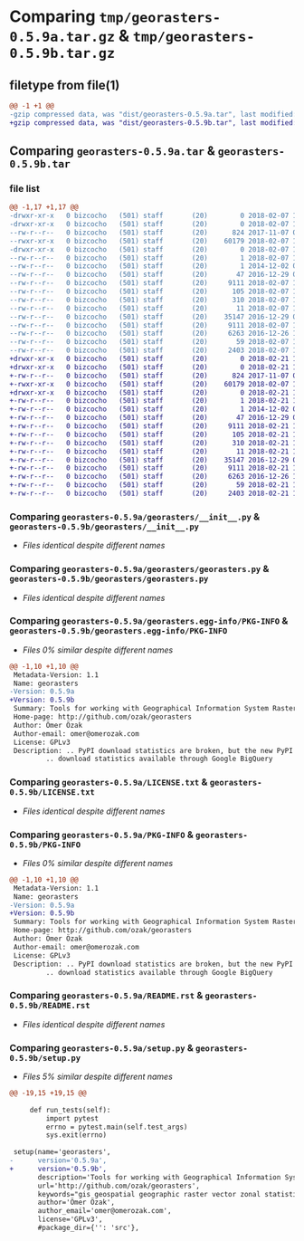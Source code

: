 # Comparing `tmp/georasters-0.5.9a.tar.gz` & `tmp/georasters-0.5.9b.tar.gz`

## filetype from file(1)

```diff
@@ -1 +1 @@
-gzip compressed data, was "dist/georasters-0.5.9a.tar", last modified: Wed Feb  7 17:30:49 2018, max compression
+gzip compressed data, was "dist/georasters-0.5.9b.tar", last modified: Wed Feb 21 14:43:03 2018, max compression
```

## Comparing `georasters-0.5.9a.tar` & `georasters-0.5.9b.tar`

### file list

```diff
@@ -1,17 +1,17 @@
-drwxr-xr-x   0 bizcocho   (501) staff       (20)        0 2018-02-07 17:30:49.000000 georasters-0.5.9a/
-drwxr-xr-x   0 bizcocho   (501) staff       (20)        0 2018-02-07 17:30:49.000000 georasters-0.5.9a/georasters/
--rw-r--r--   0 bizcocho   (501) staff       (20)      824 2017-11-07 00:10:31.000000 georasters-0.5.9a/georasters/__init__.py
--rwxr-xr-x   0 bizcocho   (501) staff       (20)    60179 2018-02-07 17:25:45.000000 georasters-0.5.9a/georasters/georasters.py
-drwxr-xr-x   0 bizcocho   (501) staff       (20)        0 2018-02-07 17:30:49.000000 georasters-0.5.9a/georasters.egg-info/
--rw-r--r--   0 bizcocho   (501) staff       (20)        1 2018-02-07 17:30:49.000000 georasters-0.5.9a/georasters.egg-info/dependency_links.txt
--rw-r--r--   0 bizcocho   (501) staff       (20)        1 2014-12-02 01:53:06.000000 georasters-0.5.9a/georasters.egg-info/not-zip-safe
--rw-r--r--   0 bizcocho   (501) staff       (20)       47 2016-12-29 00:27:58.000000 georasters-0.5.9a/georasters.egg-info/pbr.json
--rw-r--r--   0 bizcocho   (501) staff       (20)     9111 2018-02-07 17:30:49.000000 georasters-0.5.9a/georasters.egg-info/PKG-INFO
--rw-r--r--   0 bizcocho   (501) staff       (20)      105 2018-02-07 17:30:49.000000 georasters-0.5.9a/georasters.egg-info/requires.txt
--rw-r--r--   0 bizcocho   (501) staff       (20)      310 2018-02-07 17:30:49.000000 georasters-0.5.9a/georasters.egg-info/SOURCES.txt
--rw-r--r--   0 bizcocho   (501) staff       (20)       11 2018-02-07 17:30:49.000000 georasters-0.5.9a/georasters.egg-info/top_level.txt
--rw-r--r--   0 bizcocho   (501) staff       (20)    35147 2016-12-29 00:10:00.000000 georasters-0.5.9a/LICENSE.txt
--rw-r--r--   0 bizcocho   (501) staff       (20)     9111 2018-02-07 17:30:49.000000 georasters-0.5.9a/PKG-INFO
--rw-r--r--   0 bizcocho   (501) staff       (20)     6263 2016-12-26 19:08:47.000000 georasters-0.5.9a/README.rst
--rw-r--r--   0 bizcocho   (501) staff       (20)       59 2018-02-07 17:30:49.000000 georasters-0.5.9a/setup.cfg
--rw-r--r--   0 bizcocho   (501) staff       (20)     2403 2018-02-07 17:30:33.000000 georasters-0.5.9a/setup.py
+drwxr-xr-x   0 bizcocho   (501) staff       (20)        0 2018-02-21 14:43:03.000000 georasters-0.5.9b/
+drwxr-xr-x   0 bizcocho   (501) staff       (20)        0 2018-02-21 14:43:03.000000 georasters-0.5.9b/georasters/
+-rw-r--r--   0 bizcocho   (501) staff       (20)      824 2017-11-07 00:10:31.000000 georasters-0.5.9b/georasters/__init__.py
+-rwxr-xr-x   0 bizcocho   (501) staff       (20)    60179 2018-02-07 17:25:45.000000 georasters-0.5.9b/georasters/georasters.py
+drwxr-xr-x   0 bizcocho   (501) staff       (20)        0 2018-02-21 14:43:03.000000 georasters-0.5.9b/georasters.egg-info/
+-rw-r--r--   0 bizcocho   (501) staff       (20)        1 2018-02-21 14:43:03.000000 georasters-0.5.9b/georasters.egg-info/dependency_links.txt
+-rw-r--r--   0 bizcocho   (501) staff       (20)        1 2014-12-02 01:53:06.000000 georasters-0.5.9b/georasters.egg-info/not-zip-safe
+-rw-r--r--   0 bizcocho   (501) staff       (20)       47 2016-12-29 00:27:58.000000 georasters-0.5.9b/georasters.egg-info/pbr.json
+-rw-r--r--   0 bizcocho   (501) staff       (20)     9111 2018-02-21 14:43:03.000000 georasters-0.5.9b/georasters.egg-info/PKG-INFO
+-rw-r--r--   0 bizcocho   (501) staff       (20)      105 2018-02-21 14:43:03.000000 georasters-0.5.9b/georasters.egg-info/requires.txt
+-rw-r--r--   0 bizcocho   (501) staff       (20)      310 2018-02-21 14:43:03.000000 georasters-0.5.9b/georasters.egg-info/SOURCES.txt
+-rw-r--r--   0 bizcocho   (501) staff       (20)       11 2018-02-21 14:43:03.000000 georasters-0.5.9b/georasters.egg-info/top_level.txt
+-rw-r--r--   0 bizcocho   (501) staff       (20)    35147 2016-12-29 00:10:00.000000 georasters-0.5.9b/LICENSE.txt
+-rw-r--r--   0 bizcocho   (501) staff       (20)     9111 2018-02-21 14:43:03.000000 georasters-0.5.9b/PKG-INFO
+-rw-r--r--   0 bizcocho   (501) staff       (20)     6263 2016-12-26 19:08:47.000000 georasters-0.5.9b/README.rst
+-rw-r--r--   0 bizcocho   (501) staff       (20)       59 2018-02-21 14:43:03.000000 georasters-0.5.9b/setup.cfg
+-rw-r--r--   0 bizcocho   (501) staff       (20)     2403 2018-02-21 14:42:37.000000 georasters-0.5.9b/setup.py
```

### Comparing `georasters-0.5.9a/georasters/__init__.py` & `georasters-0.5.9b/georasters/__init__.py`

 * *Files identical despite different names*

### Comparing `georasters-0.5.9a/georasters/georasters.py` & `georasters-0.5.9b/georasters/georasters.py`

 * *Files identical despite different names*

### Comparing `georasters-0.5.9a/georasters.egg-info/PKG-INFO` & `georasters-0.5.9b/georasters.egg-info/PKG-INFO`

 * *Files 0% similar despite different names*

```diff
@@ -1,10 +1,10 @@
 Metadata-Version: 1.1
 Name: georasters
-Version: 0.5.9a
+Version: 0.5.9b
 Summary: Tools for working with Geographical Information System Rasters
 Home-page: http://github.com/ozak/georasters
 Author: Ömer Özak
 Author-email: omer@omerozak.com
 License: GPLv3
 Description: .. PyPI download statistics are broken, but the new PyPI warehouse makes PyPI
         .. download statistics available through Google BigQuery
```

### Comparing `georasters-0.5.9a/LICENSE.txt` & `georasters-0.5.9b/LICENSE.txt`

 * *Files identical despite different names*

### Comparing `georasters-0.5.9a/PKG-INFO` & `georasters-0.5.9b/PKG-INFO`

 * *Files 0% similar despite different names*

```diff
@@ -1,10 +1,10 @@
 Metadata-Version: 1.1
 Name: georasters
-Version: 0.5.9a
+Version: 0.5.9b
 Summary: Tools for working with Geographical Information System Rasters
 Home-page: http://github.com/ozak/georasters
 Author: Ömer Özak
 Author-email: omer@omerozak.com
 License: GPLv3
 Description: .. PyPI download statistics are broken, but the new PyPI warehouse makes PyPI
         .. download statistics available through Google BigQuery
```

### Comparing `georasters-0.5.9a/README.rst` & `georasters-0.5.9b/README.rst`

 * *Files identical despite different names*

### Comparing `georasters-0.5.9a/setup.py` & `georasters-0.5.9b/setup.py`

 * *Files 5% similar despite different names*

```diff
@@ -19,15 +19,15 @@
 
     def run_tests(self):
         import pytest
         errno = pytest.main(self.test_args)
         sys.exit(errno)
 
 setup(name='georasters',
-      version='0.5.9a',
+      version='0.5.9b',
       description='Tools for working with Geographical Information System Rasters',
       url='http://github.com/ozak/georasters',
       keywords="gis geospatial geographic raster vector zonal statistics spatial analysis",
       author='Ömer Özak',
       author_email='omer@omerozak.com',
       license='GPLv3',
       #package_dir={'': 'src'},
```

